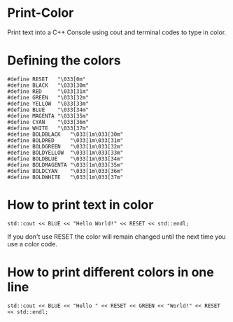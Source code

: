 # Print-Color
Print text into a C++ Console using cout and terminal codes to type in color.

# Defining the colors
```
#define RESET   "\033[0m"
#define BLACK   "\033[30m"
#define RED     "\033[31m"
#define GREEN   "\033[32m"
#define YELLOW  "\033[33m"
#define BLUE    "\033[34m"
#define MAGENTA "\033[35m"
#define CYAN    "\033[36m"
#define WHITE   "\033[37m"
#define BOLDBLACK   "\033[1m\033[30m"
#define BOLDRED     "\033[1m\033[31m"
#define BOLDGREEN   "\033[1m\033[32m"
#define BOLDYELLOW  "\033[1m\033[33m"
#define BOLDBLUE    "\033[1m\033[34m"
#define BOLDMAGENTA "\033[1m\033[35m"
#define BOLDCYAN    "\033[1m\033[36m"
#define BOLDWHITE   "\033[1m\033[37m"
```

# How to print text in color
```
std::cout << BLUE << "Hello World!" << RESET << std::endl;
```
If you don't use RESET the color will remain changed until the next time you use a color code.

# How to print different colors in one line
```
std::cout << BLUE << "Hello " << RESET << GREEN << "World!" << RESET << std::endl;
```
